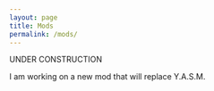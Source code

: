 ```yaml
---
layout: page
title: Mods
permalink: /mods/
---
```


UNDER CONSTRUCTION

I am working on a new mod that will replace Y.A.S.M.
